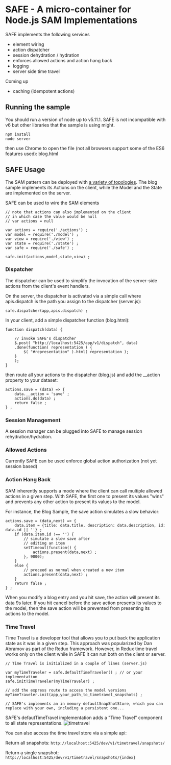 # SAFE - A micro-container for Node.js SAM Implementations

SAFE implements the following services
  - element wiring
  - action dispatcher 
  - session dehydration / hydration
  - enforces allowed actions and action hang back
  - logging
  - server side time travel

Coming up
  - caching (idempotent actions)

## Running the sample

You should run a version of node up to v5.11.1. SAFE is not incompatible with v6 but other libraries that the sample is using might.

```
npm install
node server
```

then use Chrome to open the file (not all browsers support some of the ES6 features used): blog.html

## SAFE Usage

The SAM pattern can be deployed with [a variety of topologies](http://sam.js.org/#iso). The blog sample implements its Actions on the client, while the Model and the State are implemented on the server.

SAFE can be used to wire the SAM elements
```
// note that actions can also implemented on the client
// in which case the value would be null
// var actions = null 

var actions = require('./actions') ;  
var model = require('./model') ;
var view = require('./view') ;
var state = require('./state') ;
var safe = require('./safe') ;

safe.init(actions,model,state,view) ;
```

### Dispatcher

The dispatcher can be used to simplify the invocation of the server-side actions from the client's event handlers.

On the server, the dispatcher is activated via a simple call where apis.dispatch is the path you assign to the dispatcher (server.js):

```
safe.dispatcher(app,apis.dispatch) ;
```

In your client, add a simple dispatcher function (blog.html):
```
function dispatch(data) {
    
    // invoke SAFE's dispatcher
    $.post( "http://localhost:5425/app/v1/dispatch", data) 
    .done(function( representation ) {
        $( "#representation" ).html( representation );
    }        
    );
}

```

then route all your actions to the dispatcher (blog.js) and add the __action property to your dataset:
```
actions.save = (data) => {
    data.__action = 'save' ;
    actions.do(data) ; 
    return false ;
} ;
```

### Session Management

A session manager can be plugged into SAFE to manage session rehydration/hydration.

### Allowed Actions

Currently SAFE can be used enforce global action authorization (not yet session based)

### Action Hang Back 

SAM inherently supports a mode where the client can call multiple allowed actions in a given step. With SAFE, the first one to present its values "wins" and prevents any other action to present its values to the model.

For instance, the Blog Sample, the save action simulates a slow behavior:

```
actions.save = (data,next) => {
    data.item = {title: data.title, description: data.description, id: data.id || ''} ;
    if (data.item.id !== '') {
        // simulate a slow save after
        // editing an item
        setTimeout(function() { 
            actions.present(data,next) ;
        }, 9000);
    }
    else {
        // proceed as normal when created a new item
        actions.present(data,next) ;
    }
    return false ;
} ;
```

When you modify a blog entry and you hit save, the action will present its data 9s later. If you hit cancel before the save action presents its values to the model, then the save action will be prevented from presenting its actions to the
model.

### Time Travel

Time Travel is a developer tool that allows you to put back the application state as it was in a given step. This approach was popularized by Dan Abramov
as part of the Redux framework. However, in Redux time travel works only on the client while in SAFE it can run both on the client or server.

```
// Time Travel is initialized in a couple of lines (server.js)

var myTimeTraveler = safe.defaultTimeTraveler() ; // or your implementation
safe.initTimeTraveler(myTimeTraveler) ;

// add the express route to access the model versions
myTimeTraveler.init(app,your_path_to_timetravel_snapshots) ;

// SAFE's implements an in memory defaultSnapShotStore, which you can
replace with your own, including a persistent one...
```

SAFE's defautTimeTravel implementation adds a "Time Travel" component to all state representations. 
![timetravel](https://github.com/jdubray/sam-safe/blob/master/timetravel.jpg)

You can also access the time travel store via a simple api:

Return all snapshots: `http://localhost:5425/dev/v1/timetravel/snapshots/`

Return a single snapshot: `http://localhost:5425/dev/v1/timetravel/snapshots/{index}`

